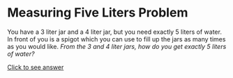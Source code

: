 # Measuring Five Liters Problem

You have a 3 liter jar and a 4 liter jar, but you need exactly 5 liters of 
water. In front of you is a spigot which you can use to fill up the jars as 
many times as you would like. *From the 3 and 4 liter jars, how do you get 
exactly 5 liters of water?*

[Click to see answer](../answers/measuring_five_liters_answer.md)
